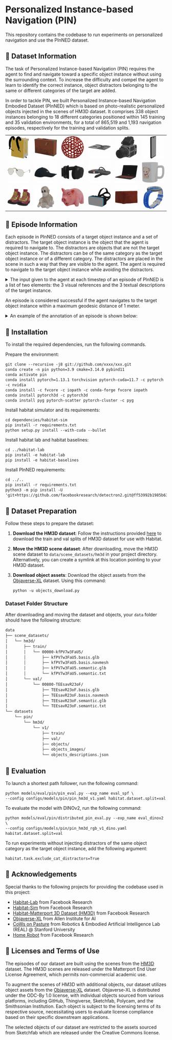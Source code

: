 # Personalized Instance-based Navigation (PIN)
This repository contains the codebase to run experiments on personalized navigation and use the PInNED dataset.

## :pushpin: Dataset Information
The task of Personalized Instance-based Navigation (PIN) requires the agent to find and navigate toward a specific object instance without using the surrounding context. To increase the difficulty and compel the agent to learn to identify the correct instance, object distractors belonging to the same or different categories of the target are added.

In order to tackle PIN, we built Personalized Instance-based Navigation Embodied Dataset (PInNED) which is based on photo-realistic personalized objects injected in the scenes of HM3D dataset. It comprises 338 object instances belonging to 18 different categories positioned within 145 training and 35 validation environments, for a total of 865,519 and 1,193 navigation episodes, respectively for the training and validation splits.

| | | | | | |
|:-:|:-:|:-:|:-:|:-:|:-:|
| ![backpack](images/backpack.gif) | ![bag](images/bag.gif) | ![ball](images/ball.gif) | ![book](images/book.gif) | ![camera](images/camera.gif) | ![cellphone](images/cellphone.gif) |
| ![eyeglasses](images/eyeglasses.gif) | ![hat](images/hat.gif) | ![headphones](images/headphones.gif) | ![keys](images/keys.gif) | ![laptop](images/laptop.gif) | ![mug](images/mug.gif) |
| ![shoes](images/shoes.gif) | ![teddy bear](images/teddy_bear.gif) | ![toy](images/toy.gif) | ![visor](images/visor.gif) | ![wallet](images/wallet.gif) | ![watch](images/watch.gif) |

## :pushpin: Episode Information
Each episode in PInNED consists of a target object instance and a set of distractors. The target object instance is the object that the agent is required to navigate to. The distractors are objects that are not the target object instance. The distractors can be of the same category as the target object instance or of a different category. The distractors are placed in the scene in such a way that they are visible to the agent. The agent is required to navigate to the target object instance while avoiding the distractors.

<details>
<summary>The input given to the agent at each timestep of an episode of PInNED is a list of two elements: the 3 visual references and the 3 textual descriptions of the target instance.</summary>

```
{"pin_goal": [Box(low=0, high=255, shape=(3, 960, 1280, 4), dtype=np.uint8), List[str, str, str]]}
```
</details>

An episode is considered successful if the agent navigates to the target object instance within a maximum geodesic distance of 1 meter.

<details>
<summary>An example of the annotation of an episode is shown below:</summary>

```
{
            "episode_id": "0",
            "scene_id": "hm3d/val/00800-TEEsavR23oF/TEEsavR23oF.basis.glb",
            "start_position": [-0.2826, 0.01338, -6.54213],
            "start_rotation": [0, 0.97997, 0, 0.19917],
            "info": {"geodesic_distance": 8.240373611450195},
            "goals": [
                {
                    "object_category": "backpack",
                    "object_id": "3f5948f7f47343acb868072a7fe92ada",
                    "position": [-5.125668525695801, 1.080200433731079, -0.8120580911636353]
                }
            ],
            "distractors": [
                {
                    "object_category": "backpack",
                    "object_id": "3c47af8b6a3e413f94c74f86d4c396ed",
                    "position": [-3.4595863819122314, 2.2008066177368164, -4.298717021942139]
                },
                {
                    "object_category": "backpack",
                    "object_id": "0b795895343b44b69191ef9b55b35840",
                    "position": [-11.170485496520996, 0.8802012205123901, -0.36090266704559326]
                },
                {
                    "object_category": "backpack",
                    "object_id": "d86ee61984544b45a9f11f49e5e02c43",
                    "position": [-9.1278657913208, 1.21759033203125, -3.52207612991333]
                },
                {
                    "object_category": "mug",
                    "object_id": "d26e9bfce2644bb7af6710c6511ea718",
                    "position": [-7.837601661682129, 0.619335412979126, -0.139740452170372]
                },
                {
                    "object_category": "laptop",
                    "object_id": "6495988c6c044c76a2fc9f9278543c16",
                    "position": [-1.6411572694778442, 0.8701840043067932, -6.151674747467041]
                },
                {
                    "object_category": "headphones",
                    "object_id": "ccf60b0502784fb38e483a6b07cfad53",
                    "position": [3.4111883640289307, 0.8368441462516785, -8.207489013671875]
                },
                {
                    "object_category": "mug",
                    "object_id": "8ee486a0d62c4723a5432c35384d17a5",
                    "position": [-5.827903747558594, 0.8029115200042725, -4.884092330932617]
                },
                {
                    "object_category": "camera",
                    "object_id": "7fbfa0d246c24f78b1ad15335307bac8",
                    "position": [-8.714282035827637, 0.7468401193618774, 0.10284710675477982]
                },
                {
                    "object_category": "cellphone",
                    "object_id": "8abacf30422f4c48842b8ffef5611e0f",
                    "position": [0.5317606925964355, 1.110700011253357, -4.394680023193359]
                }
            ],
            "scene_dataset_config": "data/scene_datasets/hm3d/hm3d_annotated_basis.scene_dataset_config.json",
            "object_category": "backpack",
            "object_id": "3f5948f7f47343acb868072a7fe92ada"
}
```
</details>

## :pushpin: Installation

To install the required dependencies, run the following commands.

Prepare the environment:
```
git clone --recursive -j8 git://github.com/xxxx/xxx.git
conda create -n pin python=3.9 cmake=3.14.0 pybind11
conda activate pin
conda install pytorch=1.13.1 torchvision pytorch-cuda=11.7 -c pytorch -c nvidia
conda install -c fvcore -c iopath -c conda-forge fvcore iopath
conda install pytorch3d -c pytorch3d
conda install pyg pytorch-scatter pytorch-cluster -c pyg
```

Install habitat simulator and its requirements:
```
cd dependencies/habitat-sim
pip install -r requirements.txt
python setup.py install --with-cuda --bullet
```

Install habitat lab and habitat baselines:
```
cd ../habitat-lab
pip install -e habitat-lab
pip install -e habitat-baselines
```

Install PInNED requirements:
```
cd ../..
pip install -r requirements.txt
python3 -m pip install -U 'git+https://github.com/facebookresearch/detectron2.git@ff53992b1985b63bd3262b5a36167098e3dada02'
```

## :pushpin: Dataset Preparation

Follow these steps to prepare the dataset:

1. **Download the HM3D dataset**: Follow the instructions provided [here](https://github.com/facebookresearch/habitat-sim/blob/main/DATASETS.md#habitat-matterport-3d-research-dataset-hm3d) to download the train and val splits of HM3D dataset for use with Habitat.

2. **Move the HM3D scene dataset**: After downloading, move the HM3D scene dataset to `data/scene_datasets/hm3d` in your project directory. Alternatively, you can create a symlink at this location pointing to your HM3D dataset.

3. **Download object assets**: Download the object assets from the [Objaverse-XL](https://objaverse.allenai.org/) dataset. Using this command:
    ```
    python -u objects_download.py
    ```

### Dataset Folder Structure

After downloading and moving the dataset and objects, your `data` folder should have the following structure:

```bash
data
├── scene_datasets/
│   └── hm3d/
│       ├── train/
│       │   └── 00000-kfPV7w3FaU5/
│       │       ├── kfPV7w3FaU5.basis.glb
│       │       ├── kfPV7w3FaU5.basis.navmesh
│       │       ├── kfPV7w3FaU5.semantic.glb
│       │       └── kfPV7w3FaU5.semantic.txt
│       └── val/
│           └── 00800-TEEsavR23oF/
│               ├── TEEsavR23oF.basis.glb
│               ├── TEEsavR23oF.basis.navmesh
│               ├── TEEsavR23oF.semantic.glb
│               └── TEEsavR23oF.semantic.txt
└── datasets
    └── pin/
        └── hm3d/
            └── v1/
                ├── train/
                ├── val/
                ├── objects/
                ├── objects_images/
                └── objects_descriptions.json


```

## :pushpin: Evaluation

To launch a shortest path follower, run the following command:
```     
python models/eval/pin/pin_eval.py --exp_name eval_spf \
--config configs/models/pin/pin_hm3d_v1.yaml habitat.dataset.split=val
```

To evaluate the model with DINOv2, run the following command:
```
python models/eval/pin/distributed_pin_eval.py --exp_name eval_dinov2 \ 
--config configs/models/pin/pin_hm3d_rgb_v1_dino.yaml habitat.dataset.split=val
```

To run experiments without injecting distractors of the same object category as the target object instance, add the following argument:
```
habitat.task.exclude_cat_distractors=True
```

## :pushpin: Acknowledgements
Special thanks to the following projects for providing the codebase used in this project:
- [Habitat-Lab](https://github.com/facebookresearch/habitat-lab) from Facebook Research
- [Habitat-Sim](https://github.com/facebookresearch/habitat-sim) from Facebook Research
- [Habitat-Matterport 3D Dataset (HM3D)](https://github.com/facebookresearch/habitat-matterport3d-dataset) from Facebook Research
- [Objaverse-XL](https://github.com/allenai/objaverse-xl) from Allen Institute for AI
- [CoWs on Pasture](https://github.com/real-stanford/cow) from Robotics & Embodied Artificial Intelligence Lab (REAL) @ Stanford University
- [Home Robot](https://github.com/facebookresearch/home-robot) from Facebook Research

## :pushpin: Licenses and Terms of Use

The episodes of our dataset are built using the scenes from the [HM3D](https://aihabitat.org/datasets/hm3d/) dataset. The HM3D scenes are released under the Matterport End User License Agreement, which permits non-commercial academic use.

To augment the scenes of HM3D with additional objects, our dataset utilizes object assets from the [Objaverse-XL](https://objaverse.allenai.org/) dataset. Objaverse-XL is distributed under the ODC-By 1.0 license, with individual objects sourced from various platforms, including GitHub, Thingiverse, Sketchfab, Polycam, and the Smithsonian Institution. Each object is subject to the licensing terms of its respective source, necessitating users to evaluate license compliance based on their specific downstream applications.

The selected objects of our dataset are restricted to the assets sourced from Sketchfab which are released under the Creative Commons license.
